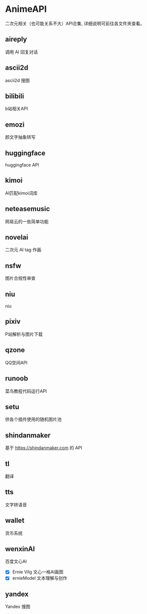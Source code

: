# AnimeAPI
二次元相关（也可能关系不大）API合集, 详细说明可前往各文件夹查看。
## aireply
调用 AI 回复对话
## ascii2d
ascii2d 搜图
## bilibili
b站相关API
## emozi
颜文字抽象转写
## huggingface
huggingface API
## kimoi
AI匹配kimoi词库
## neteasemusic
网易云的一些简单功能
## novelai
二次元 AI tag 作画
## nsfw
图片合规性审查
## niu
niu
## pixiv
P站解析与图片下载
## qzone
QQ空间API
## runoob
菜鸟教程代码运行API
## setu
供各个插件使用的随机图片池
## shindanmaker
基于 https://shindanmaker.com 的 API
## tl
翻译
## tts
文字转语音
## wallet
货币系统
## wenxinAI
百度文心AI
- [x] Ernie Vilg
文心一格AI画图
- [x] ernieModel
文本理解与创作
## yandex
Yandex 搜图
